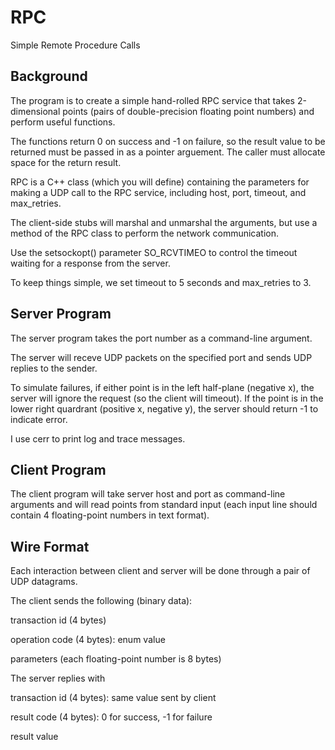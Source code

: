 # RPC
Simple Remote Procedure Calls

## Background

The program is to create a simple hand-rolled RPC service that takes 2-dimensional points (pairs of double-precision floating point numbers) and perform useful functions.

The functions return 0 on success and -1 on failure, so the result value to be returned must be passed in as a pointer arguement. The caller must allocate space for the return result.

RPC is a C++ class (which you will define) containing the parameters for making a UDP call to the RPC service, including host, port, timeout, and max_retries.

The client-side stubs will marshal and unmarshal the arguments, but use a method of the RPC class to perform the network communication.

Use the setsockopt() parameter SO_RCVTIMEO to control the timeout waiting for a response from the server.

To keep things simple, we set timeout to 5 seconds and max_retries to 3.


## Server Program

The server program takes the port number as a command-line argument.

The server will receve UDP packets on the specified port and sends UDP replies to the sender.

To simulate failures, if either point is in the left half-plane (negative x), the server will ignore the request (so the client will timeout). If the point is in the lower right quardrant (positive x, negative y), the server should return -1 to indicate error.

I use cerr to print log and trace messages.


## Client Program

The client program will take server host and port as command-line arguments and will read points from standard input (each input line should contain 4 floating-point numbers in text format).


## Wire Format

Each interaction between client and server will be done through a pair of UDP datagrams.

The client sends the following (binary data):

transaction id (4 bytes)

operation code (4 bytes): enum value

parameters (each floating-point number is 8 bytes)



The server replies with

transaction id (4 bytes): same value sent by client

result code (4 bytes): 0 for success, -1 for failure

result value
